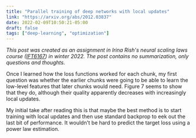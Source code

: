 ```yaml
---
title: "Parallel training of deep networks with local updates"
link: "https://arxiv.org/abs/2012.03837"
date: 2022-02-09T10:50:21-05:00
draft: false
tags: ["deep-learning", "optimization"]
---
```


*This post was created as an assignment in Irina Rish's neural scaling laws course ([IFT6167](https://sites.google.com/view/nsl-course)) in winter 2022. The post contains no summarization, only questions and thoughts.*

Once I learned how the loss functions worked for each chunk, my first question was whether the earlier chunks were going to be able to learn the low-level features that later chunks would need. Figure 7 seems to show that they do, although their quality apparently decreases with increasingly local updates.

My initial take after reading this is that maybe the best method is to start training with local updates and then use standard backprop to eek out the last bit of performance. It wouldn't be hard to predict the target loss using a power law estimation.
